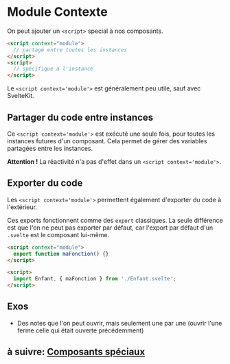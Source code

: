 # Module Contexte

On peut ajouter un `<script>` special à nos composants.

```html
<script context="module">
  // partagé entre toutes les instances
</script>
<script>
  // spécifique à l'instance
</script>
```

Le `<script context='module'>` est généralement peu utile, sauf avec SvelteKit.

## Partager du code entre instances

Ce `<script context='module'>` est exécuté une seule fois, pour toutes les instances futures d'un composant. Cela permet de gérer des variables partagées entre les instances.

**Attention !** La réactivité n'a pas d'effet dans un `<script context='module'>`.

## Exporter du code

Les `<script context='module'>` permettent également d'exporter du code à l'extérieur.

Ces exports fonctionnent comme des `export` classiques. La seule différence est que l'on ne peut pas exporter par défaut, car l'export par défaut d'un `.svelte` est le composant lui-même.

```html
<script context="module">
  export function maFonction() {}
</script>
```

```html
<script>
  import Enfant, { maFonction } from './Enfant.svelte';
</script>
```

## Exos

- Des notes que l'on peut ouvrir, mais seulement une par une (ouvrir l'une ferme celle qui était ouverte précédemment)

## à suivre: [Composants spéciaux](./3-5_special_components.md)
